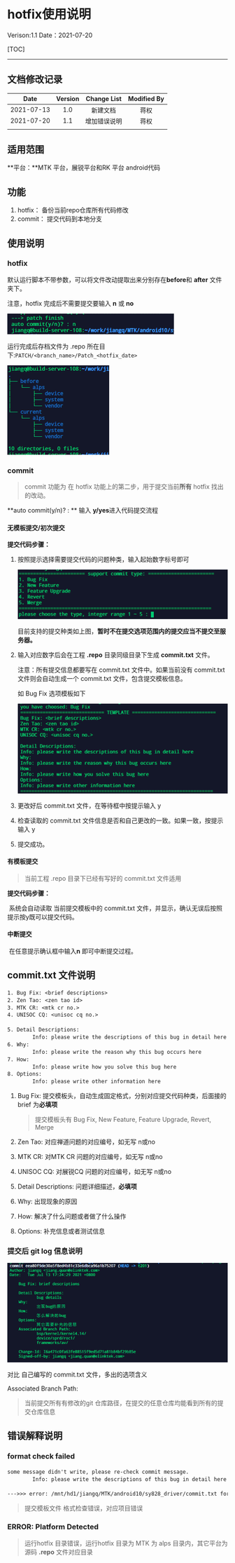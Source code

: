 # hotfix使用说明

Verison:1.1															Date：2021-07-20

[TOC]

---



## 文档修改记录

|    Date    | Version | Change List  | Modified By |
| :--------: | :-----: | :----------: | :---------: |
| 2021-07-13 |   1.0   |   新建文档   |    蒋权     |
| 2021-07-20 |   1.1   | 增加错误说明 |    蒋权     |
|            |         |              |             |



## 适用范围

**平台：**MTK 平台，展锐平台和RK 平台 android代码

## 功能

1. hotfix： 备份当前repo仓库所有代码修改
2. commit： 提交代码到本地分支

## 使用说明

### hotfix

默认运行脚本不带参数，可以将文件改动提取出来分别存在**before**和 **after** 文件夹下。

注意，hotfix 完成后不需要提交要输入 **n** 或 **no**

![image-20210713162835627](hotfix使用说明.assets/image-20210713162835627.png)

运行完成后存档文件为 .repo 所在目下:`PATCH/<branch_name>/Patch_<hotfix_date>`

![image-20210713163253648](hotfix使用说明.assets/image-20210713163253648.png)



### commit

>  commit 功能为 在 hotfix 功能上的第二步，用于提交当前**所有** hotfix 找出的改动。

**auto commit(y/n)? : ** 输入 **y/yes**进入代码提交流程

#### 无模板提交/初次提交

**提交代码步骤：**

1. 按照提示选择需要提交代码的问题种类，输入起始数字标号即可

   ![image-20210713164932441](hotfix使用说明.assets/image-20210713164932441.png)

   目前支持的提交种类如上图，**暂时不在提交选项范围内的提交应当不提交至服务器。**

2. 输入对应数字后会在工程 **.repo** 目录同级目录下生成  **commit.txt** 文件。

   注意：所有提交信息都要写在 commit.txt 文件中。如果当前没有 commit.txt 文件则会自动生成一个 commit.txt 文件，包含提交模板信息。

   如 Bug Fix 选项模板如下

   ![image-20210713170136976](hotfix使用说明.assets/image-20210713170136976.png)

   

3. 更改好后 commit.txt 文件，在等待框中按提示输入 y

4. 检查读取的 commit.txt 文件信息是否和自己更改的一致。如果一致，按提示输入 y

5. 提交成功。



#### 有模板提交

> 当前工程 .repo 目录下已经有写好的 commit.txt 文件适用

**提交代码步骤：**

​	系统会自动读取 当前提交模板中的 commit.txt 文件，并显示，确认无误后按照提示按y既可以提交代码。

#### 中断提交

​     在任意提示确认框中输入**n** 即可中断提交过程。



## commit.txt 文件说明

```txt
1. Bug Fix: <brief descriptions>
2. Zen Tao: <zen tao id>
3. MTK CR: <mtk cr no.>
4. UNISOC CQ: <unisoc cq no.>

5. Detail Descriptions:
        Info: please write the descriptions of this bug in detail here
6. Why:
        Info: please write the reason why this bug occurs here
7. How:
        Info: please write how you solve this bug here
8. Options:
        Info: please write other information here
```

1. Bug Fix: 提交模板头，自动生成固定格式，分别对应提交代码种类，后面接的 brief 为**必填项**

   > 提交模板头有 Bug Fix, New Feature, Feature Upgrade, Revert, Merge

2. Zen Tao: 对应禅道问题的对应编号，如无写 n或no
3. MTK CR: 对MTK CR 问题的对应编号，如无写 n或no
4. UNISOC CQ: 对展锐CQ 问题的对应编号，如无写 n或no
5. Detail Descriptions: 问题详细描述，**必填项**
6. Why:  出现现象的原因
7. How: 解决了什么问题或者做了什么操作
8. Options: 补充信息或者测试信息



### 提交后 git log 信息说明

![image-20210713172454032](hotfix使用说明.assets/image-20210713172454032.png)

对比 自己编写的 commit.txt 文件，多出的选项含义

Associated Branch Path:

> 当前提交所有有修改的git 仓库路径，在提交的任意仓库均能看到所有的提交仓库信息



## 错误解释说明

### format check failed

```txt
some message didn't write, please re-check commit message. 
        Info: please write the descriptions of this bug in detail here

--->>> error: /mnt/hd1/jiangq/MTK/android10/sy828_driver/commit.txt format check failed!!!
```

>  提交模板文件 格式检查错误，对应项目错误



### ERROR: Platform Detected

> 运行hotfix 目录错误，运行hotfix 目录为 MTK 为 alps 目录内，其它平台为源码 **.repo**  文件对应目录

